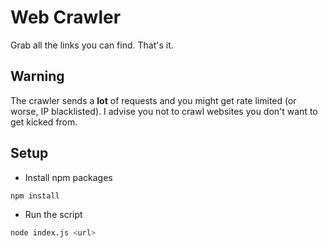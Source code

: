 # Web Crawler

Grab all the links you can find. That's it.

## Warning
The crawler sends a **lot** of requests and you might get rate limited (or worse, IP blacklisted). I advise you not to crawl websites you don't want to get kicked from.

## Setup

- Install npm packages
```sh
npm install
```

- Run the script
```sh
node index.js <url>
```